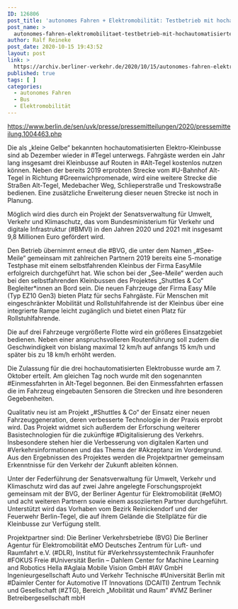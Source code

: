 ```yaml
---
ID: 126806
post_title: 'autonomes Fahren + Elektromobilität: Testbetrieb mit hochautomatisierten Elektro-Kleinbussen in Tegel wird fortgesetzt. Kostenlose Nutzung ab Dezember ein Jahr lang möglich., aus Senat'
post_name: >
  autonomes-fahren-elektromobilitaet-testbetrieb-mit-hochautomatisierten-elektro-kleinbussen-in-tegel-wird-fortgesetzt-kostenlose-nutzung-ab-dezember-ein-jahr-lang-moeglich-aus-senat
author: Ralf Reineke
post_date: 2020-10-15 19:43:52
layout: post
link: >
  https://archiv.berliner-verkehr.de/2020/10/15/autonomes-fahren-elektromobilitaet-testbetrieb-mit-hochautomatisierten-elektro-kleinbussen-in-tegel-wird-fortgesetzt-kostenlose-nutzung-ab-dezember-ein-jahr-lang-moeglich-aus-senat/
published: true
tags: [ ]
categories:
  - autonomes Fahren
  - Bus
  - Elektromobilität
---
```

https://www.berlin.de/sen/uvk/presse/pressemitteilungen/2020/pressemitteilung.1004463.php

Die als „kleine Gelbe“ bekannten hochautomatisierten Elektro-Kleinbusse sind ab Dezember wieder in #Tegel unterwegs. Fahrgäste werden ein Jahr lang insgesamt drei Kleinbusse auf Routen in #Alt-Tegel kostenlos nutzen können. Neben der bereits 2019 erprobten Strecke vom #U-Bahnhof Alt-Tegel in Richtung #Greenwichpromenade, wird eine weitere Strecke die Straßen Alt-Tegel, Medebacher Weg, Schlieperstraße und Treskowstraße bedienen. Eine zusätzliche Erweiterung dieser neuen Strecke ist noch in Planung.

Möglich wird dies durch ein Projekt der Senatsverwaltung für Umwelt, Verkehr und Klimaschutz, das vom Bundesministerium für Verkehr und digitale Infrastruktur (#BMVI) in den Jahren 2020 und 2021 mit insgesamt 9,8 Millionen Euro gefördert wird.

Den Betrieb übernimmt erneut die #BVG, die unter dem Namen „#See-Meile“ gemeinsam mit zahlreichen Partnern 2019 bereits eine 5-monatige Testphase mit einem selbstfahrenden Kleinbus der Firma EasyMile erfolgreich durchgeführt hat. Wie schon bei der „See-Meile“ werden auch bei den selbstfahrenden Kleinbussen des Projektes „Shuttles &amp; Co“ Begleiter*innen an Bord sein. Die neuen Fahrzeuge der Firma Easy Mile (Typ EZ10 Gen3) bieten Platz für sechs Fahrgäste. Für Menschen mit eingeschränkter Mobilität und Rollstuhlfahrende ist der Kleinbus über eine integrierte Rampe leicht zugänglich und bietet einen Platz für Rollstuhlfahrende.

Die auf drei Fahrzeuge vergrößerte Flotte wird ein größeres Einsatzgebiet bedienen. Neben einer anspruchsvolleren Routenführung soll zudem die Geschwindigkeit von bislang maximal 12 km/h auf anfangs 15 km/h und später bis zu 18 km/h erhöht werden.

Die Zulassung für die drei hochautomatisierten Elektrobusse wurde am 7. Oktober erteilt. Am gleichen Tag noch wurde mit den sogenannten #Einmessfahrten in Alt-Tegel begonnen. Bei den Einmessfahrten erfassen die im Fahrzeug eingebauten Sensoren die Strecken und ihre besonderen Gegebenheiten.

Qualitativ neu ist am Projekt „#Shuttles &amp; Co“ der Einsatz einer neuen Fahrzeuggeneration, deren verbesserte Technologie in der Praxis erprobt wird. Das Projekt widmet sich außerdem der Erforschung weiterer Basistechnologien für die zukünftige #Digitalisierung des Verkehrs. Insbesondere stehen hier die Verbesserung von digitalen Karten und #Verkehrsinformationen und das Thema der #Akzeptanz im Vordergrund. Aus den Ergebnissen des Projektes werden die Projektpartner gemeinsam Erkenntnisse für den Verkehr der Zukunft ableiten können.

Unter der Federführung der Senatsverwaltung für Umwelt, Verkehr und Klimaschutz wird das auf zwei Jahre angelegte Forschungsprojekt gemeinsam mit der BVG, der Berliner Agentur für Elektromobilität (#eMO) und acht weiteren Partnern sowie einem assoziierten Partner durchgeführt. Unterstützt wird das Vorhaben vom Bezirk Reinickendorf und der Feuerwehr Berlin-Tegel, die auf ihrem Gelände die Stellplätze für die Kleinbusse zur Verfügung stellt.

Projektpartner sind:
Die Berliner Verkehrsbetriebe (BVG)
Die Berliner Agentur für Elektromobilität eMO
Deutsches Zentrum für Luft- und Raumfahrt e.V. (#DLR), Institut für #Verkehrssystemtechnik
Fraunhofer #FOKUS
Freie #Universität Berlin – Dahlem Center for Machine Learning and Robotics
Hella #Aglaia Mobile Vision GmbH
#IAV GmbH Ingenieurgesellschaft Auto und Verkehr
Technische #Universität Berlin mit
#Daimler Center for Automotive IT Innovations (DCAITI)
Zentrum Technik und Gesellschaft (#ZTG), Bereich „Mobilität und Raum”
#VMZ Berliner Betreibergesellschaft mbH
